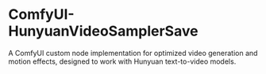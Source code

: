 # ComfyUI-HunyuanVideoSamplerSave
A ComfyUI custom node implementation for optimized video generation and motion effects, designed to work with Hunyuan text-to-video models.
